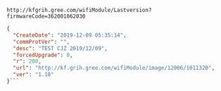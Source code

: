 `http://kfgrih.gree.com/wifiModule/Lastversion?firmwareCode=362001062030`

```json
{
  "CreateDate": "2019-12-09 05:35:14",
  "commProtVer": "",
  "desc": "TEST CJZ 2019/12/09",
  "forcedUpgrade": 0,
  "r": 200,
  "url": "http://kf.grih.gree.com/wifiModule/image/12006/1011320",
  "ver": "1.18"
}```